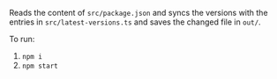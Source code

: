 Reads the content of `src/package.json` and syncs the versions with the entries in `src/latest-versions.ts` and saves the changed file in `out/`.

To run:

1. `npm i`
2. `npm start`
